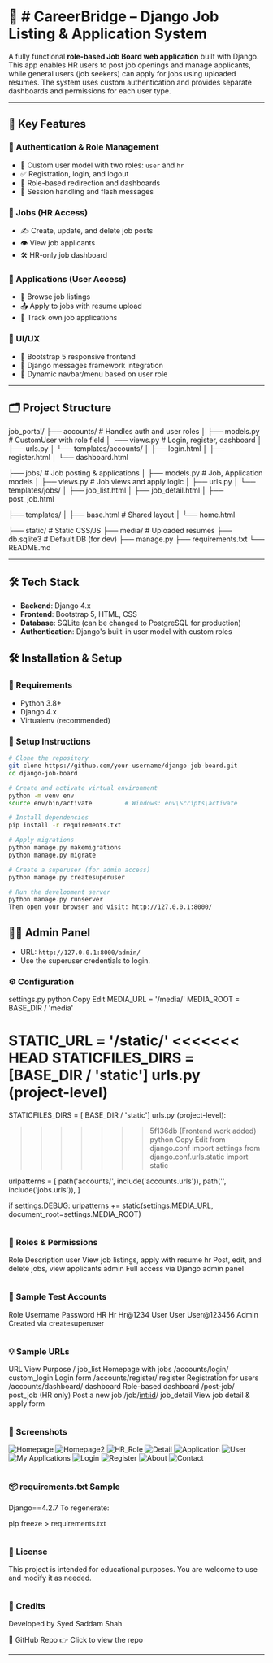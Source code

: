 # 🧳 # CareerBridge – Django Job Listing & Application System

A fully functional **role-based Job Board web application** built with Django. This app enables HR users to post job openings and manage applicants, while general users (job seekers) can apply for jobs using uploaded resumes. The system uses custom authentication and provides separate dashboards and permissions for each user type.

---

## 📌 Key Features

### 👥 Authentication & Role Management
- 🔐 Custom user model with two roles: `user` and `hr`
- ✅ Registration, login, and logout
- 🧭 Role-based redirection and dashboards
- 🔄 Session handling and flash messages

### 💼 Jobs (HR Access)
- ✍️ Create, update, and delete job posts
- 👁️ View job applicants
- 🛠️ HR-only job dashboard

### 📄 Applications (User Access)
- 🔎 Browse job listings
- 📤 Apply to jobs with resume upload
- 📑 Track own job applications

### 🎨 UI/UX
- 🔧 Bootstrap 5 responsive frontend
- 📩 Django messages framework integration
- 🎯 Dynamic navbar/menu based on user role

---

## 🗂️ Project Structure

job_portal/ ├── accounts/ # Handles auth and user roles │ ├── models.py # CustomUser with role field │ ├── views.py # Login, register, dashboard │ ├── urls.py │ └── templates/accounts/ │ ├── login.html │ ├── register.html │ └── dashboard.html

├── jobs/ # Job posting & applications │ ├── models.py # Job, Application models │ ├── views.py # Job views and apply logic │ ├── urls.py │ └── templates/jobs/ │ ├── job_list.html │ ├── job_detail.html │ ├── post_job.html

├── templates/ │ ├── base.html # Shared layout │ └── home.html

├── static/ # Static CSS/JS ├── media/ # Uploaded resumes ├── db.sqlite3 # Default DB (for dev) ├── manage.py ├── requirements.txt └── README.md

---

## 🛠️ Tech Stack

- **Backend**: Django 4.x
- **Frontend**: Bootstrap 5, HTML, CSS
- **Database**: SQLite (can be changed to PostgreSQL for production)
- **Authentication**: Django's built-in user model with custom roles


## 🛠️ Installation & Setup

### 🧰 Requirements

- Python 3.8+
- Django 4.x
- Virtualenv (recommended)


### 🚀 Setup Instructions

```bash
# Clone the repository
git clone https://github.com/your-username/django-job-board.git
cd django-job-board

# Create and activate virtual environment
python -m venv env
source env/bin/activate         # Windows: env\Scripts\activate

# Install dependencies
pip install -r requirements.txt

# Apply migrations
python manage.py makemigrations
python manage.py migrate

# Create a superuser (for admin access)
python manage.py createsuperuser

# Run the development server
python manage.py runserver
Then open your browser and visit: http://127.0.0.1:8000/

```

## 👨‍💼 Admin Panel

- URL: `http://127.0.0.1:8000/admin/`
- Use the superuser credentials to login.

### ⚙️ Configuration
settings.py
python
Copy
Edit
MEDIA_URL = '/media/'
MEDIA_ROOT = BASE_DIR / 'media'

STATIC_URL = '/static/'
<<<<<<< HEAD
STATICFILES_DIRS = [BASE_DIR / 'static']
urls.py (project-level)
=======
STATICFILES_DIRS = [ BASE_DIR / 'static']
urls.py (project-level):
>>>>>>> 5f136db (Frontend work added)
python
Copy
Edit
from django.conf import settings
from django.conf.urls.static import static

urlpatterns = [
    path('accounts/', include('accounts.urls')),
    path('', include('jobs.urls')),
]

if settings.DEBUG:
    urlpatterns += static(settings.MEDIA_URL, document_root=settings.MEDIA_ROOT)
    
```
```

### 🔐 Roles & Permissions
Role	Description
user	View job listings, apply with resume
hr	Post, edit, and delete jobs, view applicants
admin	Full access via Django admin panel

```
```
### 🧪 Sample Test Accounts
Role	Username	Password
HR	       Hr     	Hr@1234
User	  User	    User@123456
Admin	Created via createsuperuser	

```
```

### 💡 Sample URLs
URL	View	Purpose
/	job_list	Homepage with jobs
/accounts/login/	custom_login	Login form
/accounts/register/	register	Registration for users
/accounts/dashboard/	dashboard	Role-based dashboard
/post-job/	post_job (HR only)	Post a new job
/job/<int:id>/	job_detail	View job detail & apply form

```
```

### 📸 Screenshots

![Homepage](static/screenshots/home.png)
![Homepage2](static/screenshots/home2.png)
![HR_Role](static/screenshots/Hr_role.png)
![Detail](static/screenshots/job_detailHr.png)
![Application](static/screenshots/Application.png)
![User](static/screenshots/User.png)
![My Applications](static/screenshots/myapp.png)
![Login](static/screenshots/login.png)
![Register](static/screenshots/register.png)
![About](static/screenshots/about.png)
![Contact](static/screenshots/contact.png)


```
```
### 📦 requirements.txt Sample

Django==4.2.7
To regenerate:


pip freeze > requirements.txt

```
```
### 📃 License

This project is intended for educational purposes. You are welcome to use and modify it as needed.

```
```

### 🙌 Credits

Developed by Syed Saddam Shah

🔗 GitHub Repo
👉 Click to view the repo



---

